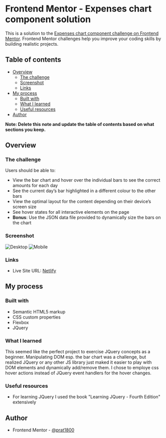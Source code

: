 # Frontend Mentor - Expenses chart component solution

This is a solution to the [Expenses chart component challenge on Frontend Mentor](https://www.frontendmentor.io/challenges/expenses-chart-component-e7yJBUdjwt). Frontend Mentor challenges help you improve your coding skills by building realistic projects. 

## Table of contents

- [Overview](#overview)
  - [The challenge](#the-challenge)
  - [Screenshot](#screenshot)
  - [Links](#links)
- [My process](#my-process)
  - [Built with](#built-with)
  - [What I learned](#what-i-learned)
  - [Useful resources](#useful-resources)
- [Author](#author)

**Note: Delete this note and update the table of contents based on what sections you keep.**

## Overview

### The challenge

Users should be able to:

- View the bar chart and hover over the individual bars to see the correct amounts for each day
- See the current day’s bar highlighted in a different colour to the other bars
- View the optimal layout for the content depending on their device’s screen size
- See hover states for all interactive elements on the page
- **Bonus**: Use the JSON data file provided to dynamically size the bars on the chart

### Screenshot

![Desktop](image.png)
![Mobile](image-1.png)

### Links

- Live Site URL: [Netlify](https://clever-rolypoly-62d280.netlify.app/)

## My process

### Built with

- Semantic HTML5 markup
- CSS custom properties
- Flexbox
- JQuery

### What I learned

This seemed like the perfect project to exercise JQuery concepts as a beginner. Manipulating DOM esp. the bar chart was a challenge, but realized JQuery or any other JS library just maked it easier to play with DOM elements and dynamically add/remove them. I chose to employe css hover actions instead of JQuery event handlers for the hover changes. 

### Useful resources

- For learning JQuery I used the book "Learning JQuery - Fourth Edition" extensively

## Author

- Frontend Mentor - [@prat1800](https://www.frontendmentor.io/profile/prat1800)

